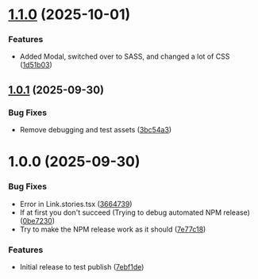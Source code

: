 # [1.1.0](https://github.com/schjetne/ohs-react-components/compare/v1.0.1...v1.1.0) (2025-10-01)


### Features

* Added Modal, switched over to SASS, and changed a lot of CSS ([1d51b03](https://github.com/schjetne/ohs-react-components/commit/1d51b0309bfb69ad7a615d2db9b08235115d9a15))

## [1.0.1](https://github.com/schjetne/ohs-react-components/compare/v1.0.0...v1.0.1) (2025-09-30)


### Bug Fixes

* Remove debugging and test assets ([3bc54a3](https://github.com/schjetne/ohs-react-components/commit/3bc54a327af38f62f5195044a420e81aa660ba2e))

# 1.0.0 (2025-09-30)


### Bug Fixes

* Error in Link.stories.tsx ([3664739](https://github.com/schjetne/ohs-react-components/commit/3664739ac270f797ce08eef2293f8d5a50a97b7d))
* If at first you don't succeed (Trying to debug automated NPM release) ([0be7230](https://github.com/schjetne/ohs-react-components/commit/0be7230802971997631ea97f903d554acfe77320))
* Try to make the NPM release work as it should ([7e77c18](https://github.com/schjetne/ohs-react-components/commit/7e77c18d161c690e0e49cc7e2710eff49675f600))


### Features

* Initial release to test publish ([7ebf1de](https://github.com/schjetne/ohs-react-components/commit/7ebf1de02a437ec01c277d30f5564556cb5b0de5))
